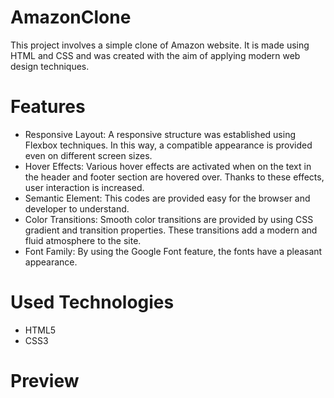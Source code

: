 # AmazonClone

This project involves a simple clone of Amazon website. It is made using HTML and CSS and was created with the aim of applying modern web design techniques. 

# Features

 - Responsive Layout: A responsive structure was established using Flexbox techniques. In this way, a compatible appearance is provided even on different screen sizes.
 - Hover Effects: Various hover effects are activated when on the text in the header and footer section are hovered over. Thanks to these effects, user interaction is increased.
 - Semantic Element: This codes are provided easy for the browser and developer to understand.
 - Color Transitions: Smooth color transitions are provided by using CSS gradient and transition properties. These transitions add a modern and fluid atmosphere to the site.
 - Font Family: By using the Google Font feature, the fonts have a pleasant appearance.

# Used Technologies
- HTML5
- CSS3

# Preview
